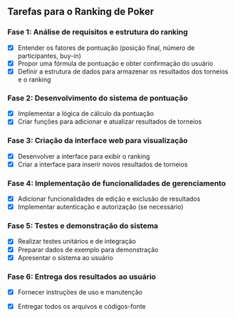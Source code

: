 ## Tarefas para o Ranking de Poker

### Fase 1: Análise de requisitos e estrutura do ranking
- [x] Entender os fatores de pontuação (posição final, número de participantes, buy-in)
- [x] Propor uma fórmula de pontuação e obter confirmação do usuário
- [x] Definir a estrutura de dados para armazenar os resultados dos torneios e o ranking

### Fase 2: Desenvolvimento do sistema de pontuação
- [x] Implementar a lógica de cálculo da pontuação
- [x] Criar funções para adicionar e atualizar resultados de torneios

### Fase 3: Criação da interface web para visualização
- [x] Desenvolver a interface para exibir o ranking
- [x] Criar a interface para inserir novos resultados de torneios

### Fase 4: Implementação de funcionalidades de gerenciamento
- [x] Adicionar funcionalidades de edição e exclusão de resultados
- [x] Implementar autenticação e autorização (se necessário)

### Fase 5: Testes e demonstração do sistema
- [x] Realizar testes unitários e de integração
- [x] Preparar dados de exemplo para demonstração
- [x] Apresentar o sistema ao usuário

### Fase 6: Entrega dos resultados ao usuário
- [x] Fornecer instruções de uso e manutenção
- [x] Entregar todos os arquivos e códigos-fonte

